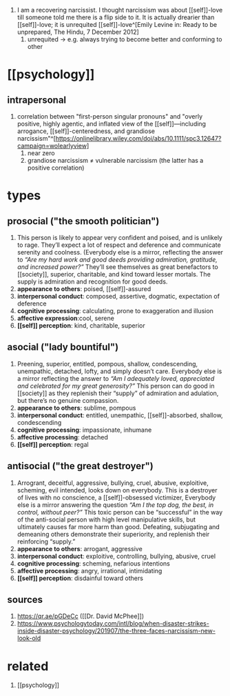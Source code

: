 1. I am a recovering narcissist. I thought narcissism was about [[self]]-love till someone told me there is a flip side to it. It is actually drearier than [[self]]-love; it is unrequited [[self]]-love^[Emily Levine in: Ready to be unprepared, The Hindu, 7 December 2012]
	1. unrequited → e.g. always trying to become better and conforming to other

# [[psychology]]
## intrapersonal
1. correlation between "first-person singular pronouns" and "overly positive, highly agentic, and inflated view of the [[self]]—including arrogance, [[self]]-centeredness, and grandiose narcissism"^[https://onlinelibrary.wiley.com/doi/abs/10.1111/spc3.12647?campaign=wolearlyview]
	1. near zero
	2. grandiose narcissism ≠ vulnerable narcissism (the latter has a positive correlation)

# types
## prosocial ("the smooth politician")
1. This person is likely to appear very confident and poised, and is unlikely to rage. They’ll expect a lot of respect and deference and communicate serenity and coolness. (Everybody else is a mirror, reflecting the answer to *“Are my hard work and good deeds providing admiration, gratitude, and increased power?”* They’ll see themselves as great benefactors to [[society]], superior, charitable, and kind toward lesser mortals. The supply is admiration and recognition for good deeds.
2. **appearance to others**: poised, [[self]]-assured
3. **interpersonal conduct**: composed, assertive, dogmatic, expectation of deference
4. **cognitive processing**: calculating, prone to exaggeration and illusion
5. **affective expression**:cool, serene
6. **[[self]] perception**: kind, charitable, superior

## asocial ("lady bountiful")
1. Preening, superior, entitled, pompous, shallow, condescending, unempathic, detached, lofty, and simply doesn’t care. Everybody else is a mirror reflecting the answer to *“Am I adequately loved, appreciated and celebrated for my great generosity?”* This person can do good in [[society]] as they replenish their “supply” of admiration and adulation, but there’s no genuine compassion.
2. **appearance to others**: sublime, pompous
3. **interpersonal conduct**: entitled, unempathic, [[self]]-absorbed, shallow, condescending
4. **cognitive processing**: impassionate, inhumane
5. **affective processing**: detached
6. **[[self]] perception**: regal

## antisocial ("the great destroyer")
1. Arrogrant, deceitful, aggressive, bullying, cruel, abusive, exploitive, scheming, evil intended, looks down on everybody. This is a destroyer of lives with no conscience, a [[self]]-obsessed victimizer, Everybody else is a mirror answering the question *“Am I the top dog, the best, in control, without peer?”* This toxic person can be “successful” in the way of the anti-social person with high level manipulative skills, but ultimately causes far more harm than good. Defeating, subjugating and demeaning others demonstrate their superiority, and replenish their reinforcing “supply.”
2. **appearance to others**: arrogant, aggressive
3. **interpersonal conduct**: exploitive, controlling, bullying, abusive, cruel
4. **cognitive processing**: scheming, nefarious intentions
5. **affective processing**: angry, irrational, intimidating
6. **[[self]] perception**: disdainful toward others

## sources
1. https://qr.ae/pGDeCc ([[Dr. David McPhee]])
2. https://www.psychologytoday.com/intl/blog/when-disaster-strikes-inside-disaster-psychology/201907/the-three-faces-narcissism-new-look-old

# related
1. [[psychology]]